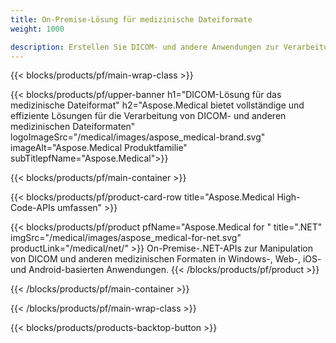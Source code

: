 ```yaml
---
title: On-Premise-Lösung für medizinische Dateiformate 
weight: 1000

description: Erstellen Sie DICOM- und andere Anwendungen zur Verarbeitung medizinischer Formate mit Aspose Medical On-Premise-APIs
---
```


{{< blocks/products/pf/main-wrap-class >}}

{{< blocks/products/pf/upper-banner h1="DICOM-Lösung für das medizinische Dateiformat" h2="Aspose.Medical bietet vollständige und effiziente Lösungen für die Verarbeitung von DICOM- und anderen medizinischen Dateiformaten" logoImageSrc="/medical/images/aspose_medical-brand.svg" imageAlt="Aspose.Medical Produktfamilie" subTitlepfName="Aspose.Medical">}}

{{< blocks/products/pf/main-container >}}

{{< blocks/products/pf/product-card-row title="Aspose.Medical High-Code-APIs umfassen" >}}

{{< blocks/products/pf/product pfName="Aspose.Medical for " title=".NET" imgSrc="/medical/images/aspose_medical-for-net.svg" productLink="/medical/net/" >}}
On-Premise-.NET-APIs zur Manipulation von DICOM und anderen medizinischen Formaten in Windows-, Web-, iOS- und Android-basierten Anwendungen.
{{< /blocks/products/pf/product >}}

{{< /blocks/products/pf/main-container >}}

{{< /blocks/products/pf/main-wrap-class >}}

{{< blocks/products/products-backtop-button >}}